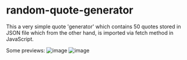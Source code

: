 # random-quote-generator

This a very simple quote 'generator' which contains 50 quotes stored in JSON file 
which from the other hand, is imported via fetch method in JavaScript.

Some previews:
![image](https://github.com/Dominic8999/random-quote-generator/assets/140336313/d1faec89-2855-45d9-b311-9f9c323b39d4)
![image](https://github.com/Dominic8999/random-quote-generator/assets/140336313/5c0d4d11-ff94-4d31-9eba-6c68cfe74fae)
